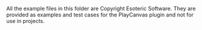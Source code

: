All the example files in this folder are Copyright Esoteric Software. They are provided as examples and test cases for the PlayCanvas plugin and not for use in projects.
